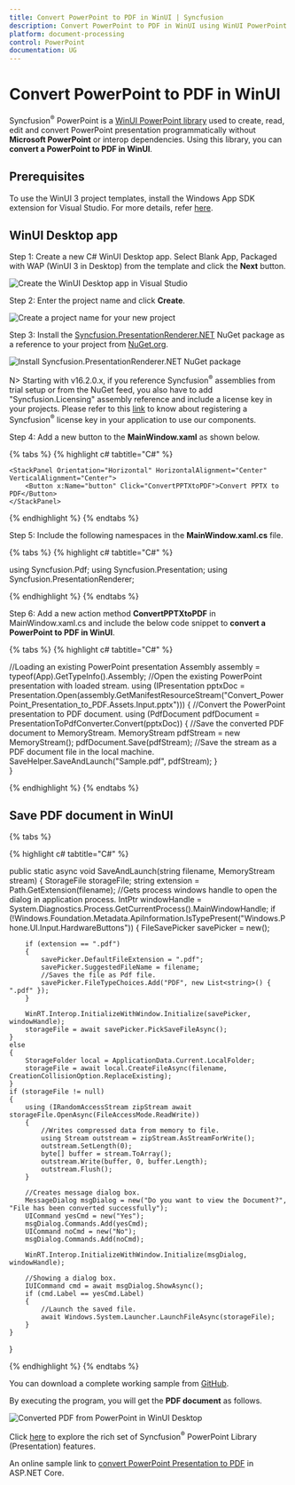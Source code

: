 ```yaml
---
title: Convert PowerPoint to PDF in WinUI | Syncfusion
description: Convert PowerPoint to PDF in WinUI using WinUI PowerPoint library (Presentation) without Microsoft PowerPoint or interop dependencies.
platform: document-processing
control: PowerPoint
documentation: UG
---
```


# Convert PowerPoint to PDF in WinUI

Syncfusion<sup>&reg;</sup> PowerPoint is a [WinUI PowerPoint library](https://www.syncfusion.com/document-processing/powerpoint-framework/winui/powerpoint-library) used to create, read, edit and convert PowerPoint presentation programmatically without **Microsoft PowerPoint** or interop dependencies. Using this library, you can **convert a PowerPoint to PDF in WinUI**.

## Prerequisites
To use the WinUI 3 project templates, install the Windows App SDK extension for Visual Studio. For more details, refer [here](https://learn.microsoft.com/en-us/windows/apps/windows-app-sdk/set-up-your-development-environment?tabs=cs-vs-community%2Ccpp-vs-community%2Cvs-2022-17-1-a%2Cvs-2022-17-1-b).

## WinUI Desktop app

Step 1: Create a new C# WinUI Desktop app. Select Blank App, Packaged with WAP (WinUI 3 in Desktop) from the template and click the **Next** button.

![Create the WinUI Desktop app in Visual Studio](Workingwith-WinUI/Create-Project-WinUI-PPTXtoPDF.png)

Step 2: Enter the project name and click **Create**.

![Create a project name for your new project](Workingwith-WinUI/Configuration_PPTXtoPDF.png)

Step 3: Install the [Syncfusion.PresentationRenderer.NET](https://www.nuget.org/packages/Syncfusion.Presentation.NET) NuGet package as a reference to your project from [NuGet.org](https://www.nuget.org/).

![Install Syncfusion.PresentationRenderer.NET NuGet package](Workingwith-MAUI/Nuget_Package_PPTXtoPDF.png)

N> Starting with v16.2.0.x, if you reference Syncfusion<sup>&reg;</sup> assemblies from trial setup or from the NuGet feed, you also have to add "Syncfusion.Licensing" assembly reference and include a license key in your projects. Please refer to this [link](https://help.syncfusion.com/common/essential-studio/licensing/overview) to know about registering a Syncfusion<sup>&reg;</sup> license key in your application to use our components.

Step 4: Add a new button to the **MainWindow.xaml** as shown below.

{% tabs %}
{% highlight c# tabtitle="C#" %}

<Window
    x:Class="Convert_PowerPoint_Presentation_to_PDF.MainWindow"
    xmlns="http://schemas.microsoft.com/winfx/2006/xaml/presentation"
    xmlns:x="http://schemas.microsoft.com/winfx/2006/xaml"
    xmlns:local="using:Convert_PowerPoint_Presentation_to_PDF"
    xmlns:d="http://schemas.microsoft.com/expression/blend/2008"
    xmlns:mc="http://schemas.openxmlformats.org/markup-compatibility/2006"
    mc:Ignorable="d">

    <StackPanel Orientation="Horizontal" HorizontalAlignment="Center" VerticalAlignment="Center">
        <Button x:Name="button" Click="ConvertPPTXtoPDF">Convert PPTX to PDF</Button>
    </StackPanel>
</Window>

{% endhighlight %}
{% endtabs %}

Step 5: Include the following namespaces in the **MainWindow.xaml.cs** file.

{% tabs %}
{% highlight c# tabtitle="C#" %}

using Syncfusion.Pdf;
using Syncfusion.Presentation;
using Syncfusion.PresentationRenderer;

{% endhighlight %}
{% endtabs %}

Step 6: Add a new action method **ConvertPPTXtoPDF** in MainWindow.xaml.cs and include the below code snippet to **convert a PowerPoint to PDF in WinUI**.

{% tabs %}
{% highlight c# tabtitle="C#" %}

//Loading an existing PowerPoint presentation
Assembly assembly = typeof(App).GetTypeInfo().Assembly;
//Open the existing PowerPoint presentation with loaded stream.
using (IPresentation pptxDoc = Presentation.Open(assembly.GetManifestResourceStream("Convert_PowerPoint_Presentation_to_PDF.Assets.Input.pptx")))
{
    //Convert the PowerPoint presentation to PDF document.
    using (PdfDocument pdfDocument = PresentationToPdfConverter.Convert(pptxDoc))
    {
        //Save the converted PDF document to MemoryStream.
        MemoryStream pdfStream = new MemoryStream();
        pdfDocument.Save(pdfStream);
        //Save the stream as a PDF document file in the local machine.
        SaveHelper.SaveAndLaunch("Sample.pdf", pdfStream);
    }              
}

{% endhighlight %}
{% endtabs %}

## Save PDF document in WinUI

{% tabs %}

{% highlight c# tabtitle="C#" %}

public static async void SaveAndLaunch(string filename, MemoryStream stream)
{
    StorageFile storageFile;
    string extension = Path.GetExtension(filename);
    //Gets process windows handle to open the dialog in application process.
    IntPtr windowHandle = System.Diagnostics.Process.GetCurrentProcess().MainWindowHandle;
    if (!Windows.Foundation.Metadata.ApiInformation.IsTypePresent("Windows.Phone.UI.Input.HardwareButtons"))
    {
        FileSavePicker savePicker = new();
        
        if (extension == ".pdf")
        {
            savePicker.DefaultFileExtension = ".pdf";
            savePicker.SuggestedFileName = filename;
            //Saves the file as Pdf file.
            savePicker.FileTypeChoices.Add("PDF", new List<string>() { ".pdf" });
        }

        WinRT.Interop.InitializeWithWindow.Initialize(savePicker, windowHandle);
        storageFile = await savePicker.PickSaveFileAsync();
    }
    else
    {
        StorageFolder local = ApplicationData.Current.LocalFolder;
        storageFile = await local.CreateFileAsync(filename, CreationCollisionOption.ReplaceExisting);
    }
    if (storageFile != null)
    {
        using (IRandomAccessStream zipStream await storageFile.OpenAsync(FileAccessMode.ReadWrite))
        {
            //Writes compressed data from memory to file.
            using Stream outstream = zipStream.AsStreamForWrite();
            outstream.SetLength(0);
            byte[] buffer = stream.ToArray();
            outstream.Write(buffer, 0, buffer.Length);
            outstream.Flush();
        }

        //Creates message dialog box. 
        MessageDialog msgDialog = new("Do you want to view the Document?", "File has been converted successfully");
        UICommand yesCmd = new("Yes");
        msgDialog.Commands.Add(yesCmd);
        UICommand noCmd = new("No");
        msgDialog.Commands.Add(noCmd);

        WinRT.Interop.InitializeWithWindow.Initialize(msgDialog, windowHandle);

        //Showing a dialog box. 
        IUICommand cmd = await msgDialog.ShowAsync();
        if (cmd.Label == yesCmd.Label)
        {
            //Launch the saved file. 
            await Windows.System.Launcher.LaunchFileAsync(storageFile);
        }
    }
}

{% endhighlight %}
{% endtabs %}

You can download a complete working sample from [GitHub](https://github.com/SyncfusionExamples/PowerPoint-Examples/tree/master/PPTX-to-PDF-conversion/Convert-PowerPoint-presentation-to-PDF/WinUI).

By executing the program, you will get the **PDF document** as follows.

![Converted PDF from PowerPoint in WinUI Desktop](PPTXtoPDF_images/Output_PowerPoint_Presentation_to-PDF.png)

Click [here](https://www.syncfusion.com/document-processing/powerpoint-framework/winui) to explore the rich set of Syncfusion<sup>&reg;</sup> PowerPoint Library (Presentation) features. 

An online sample link to [convert PowerPoint Presentation to PDF](https://ej2.syncfusion.com/aspnetcore/PowerPoint/PPTXToPDF#/material3) in ASP.NET Core.  